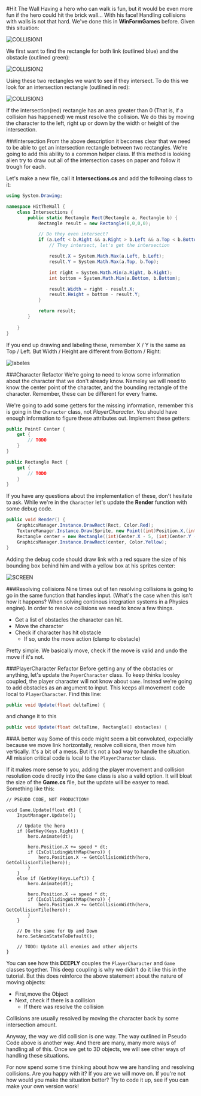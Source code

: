 #Hit The Wall
Having a hero who can walk is fun, but it would be even more fun if the hero could hit the brick wall... With his face! Handling collisions with walls is not that hard. We've done this in **WinFormGames** before. Given this situation:

![COLLISION1](Images/col1.PNG)

We first want to find the rectangle for both link (outlined blue) and the obstacle (outlined green):

![COLLISION2](Images/col2.png)

Using these two rectangles we want to see if they intersect. To do this we look for an intersection rectangle (outlined in red):

![COLLISION3](Images/col3.png)

If the intersection(red) rectangle has an area greater than 0 (That is, if a collision has happened) we must resolve the collision. We do this by moving the character to the left, right up or down by the width or height of the intersection.

###Intersection
From the above description it becomes clear that we need to be able to get an intersection rectangle between two rectangles. We're going to add this ability to a common helper class. If this method is looking alien try to draw out all of the intersection cases on paper and follow it trough for each.

Let's make a new file, call it **Intersections.cs** and add the follwoing class to it:

```cs
using System.Drawing;

namespace HitTheWall {
    class Intersections {
        public static Rectangle Rect(Rectangle a, Rectangle b) {
            Rectangle result = new Rectangle(0,0,0,0);

            // Do they even intersect?
            if (a.Left < b.Right && a.Right > b.Left && a.Top < b.Bottom && a.Bottom > b.Top) {
                // They intersect, let's get the intersection

                result.X = System.Math.Max(a.Left, b.Left);
                result.Y = System.Math.Max(a.Top, b.Top);

                int right = System.Math.Min(a.Right, b.Right);
                int bottom = System.Math.Min(a.Bottom, b.Bottom);

                result.Width = right - result.X;
                result.Height = bottom - result.Y;
            }

            return result;
        }
        
    }
}
```

If you end up drawing and labeling these, remember X / Y is the same as Top / Left. But Width / Height are different from Bottom / Right:

![labeles](Images/labels.png)

###Character Refactor
We're going to need to know some information about the character that we don't already know. Nameley we will need to know the center point of the character, and the bounding rectangle of the character. Remember, these can be different for every frame. 

We're going to add some getters for the missing information, remember this is going in the ```Character``` class, not _PlayerCharacter_. You should have enough information to figure these attributes out. Implement these getters:

```cs
public PointF Center {
    get {
        // TODO
    }
}

public Rectangle Rect {
    get {
        // TODO
    }
}
```

If you have any questions about the implementation of these, don't hesitate to ask. While we're in the ```Character``` let's update the **Render** function with some debug code.

```cs
public void Render() {
    GraphicsManager.Instance.DrawRect(Rect, Color.Red);
    TextureManager.Instance.Draw(Sprite, new Point((int)Position.X,(int)Position.Y), 1.0f, SpriteSource[currentSprite][currentFrame]);
    Rectangle center = new Rectangle((int)Center.X - 5, (int)Center.Y - 5, 10, 10);
    GraphicsManager.Instance.DrawRect(center, Color.Yellow);
}
```

Adding the debug code should draw link with a red square the size of his bounding box behind him and with a yellow box at his sprites center:

![SCREEN](Images/wallscreen1.PNG)

###Resolving collisions
Nine times out of ten resolving collisions is going to go in the same function that handles input. (What's the case when this isn't how it happens? When solving continous integration systems in a Physics engine). In order to resolve collisions we need to know a few things. 

* Get a list of obstacles the character can hit.
* Move the character
* Check if character has hit obstacle
  * If so, undo the move action (clamp to obstacle)

Pretty simple. We basically move, check if the move is valid and undo the move if it's not.

###PlayerCharacter Refactor
Before getting any of the obstacles or anything, let's update the ```PayerCharacter``` class. To keep thinks loosley coupled, the player character will not know about ```Game```. Instead we're going to add obstacles as an argument to input. This keeps all movement code local to ```PlayerCharacter```. Find this line:

```cs
public void Update(float deltaTime) {
```

and change it to this

```cs
public void Update(float deltaTime, Rectangle[] obstacles) {
```

###A better way
Some of this code might seem a bit convoluted, expecially because we move link horizontally, resolve collisions, then move him vertically. It's a bit of a mess. But it's not a bad way to handle the situation. All mission critical code is local to the ```PlayerCharacter``` class. 

If it makes more sense to you, adding the player movement and collision resolution code directly into the ```Game``` class is also a valid option. It will bloat the size of the **Game.cs** file, but the update will be easyer to read. Something like this:

```
// PSEUDO CODE, NOT PRODUCTION!

void Game.Update(float dt) {
    InputManager.Update();
    
    // Update the hero
    if (GetKey(Keys.Right)) {
        hero.Animate(dt);
        
        hero.Position.X += speed * dt;
        if (IsCollidingWithMap(hero)) {
            hero.Position.X -= GetCollisionWidth(hero, GetCollisionTile(hero));
        }
    }
    else if (GetKey(Keys.Left)) {
        hero.Animate(dt);
        
        hero.Position.X -= speed * dt;
        if (IsCollidingWithMap(hero)) {
            hero.Position.X += GetCollisionWidth(hero, GetCollisionTile(hero));
        }
    }
    
    // Do the same for Up and Down
    hero.SetAnimStateToDefault();
    
    // TODO: Update all enemies and other objects
}
```

You can see how this **DEEPLY** couples the ```PlayerCharacter``` and ```Game``` classes together. This deep coupling is why we didn't do it like this in the tutorial. But this does reinforce the above statement about the nature of moving objects:

* First,move the Object
* Next, check if there is a collision
  * If there was resolve the collision

Collisions are usually resolved by moving the character back by some intersection amount.

Anyway, the way we did collision is one way. The way outlined in Pseudo Code above is another way. And there are many, many more ways of handling all of this. Once we get to 3D objects, we will see other ways of handling these situations.

For now spend some time thinking about how we are handling and resolving collisions. Are you happy with it? If you are we will move on. If you're not how would you make the situation better? Try to code it up, see if you can make your own version work!